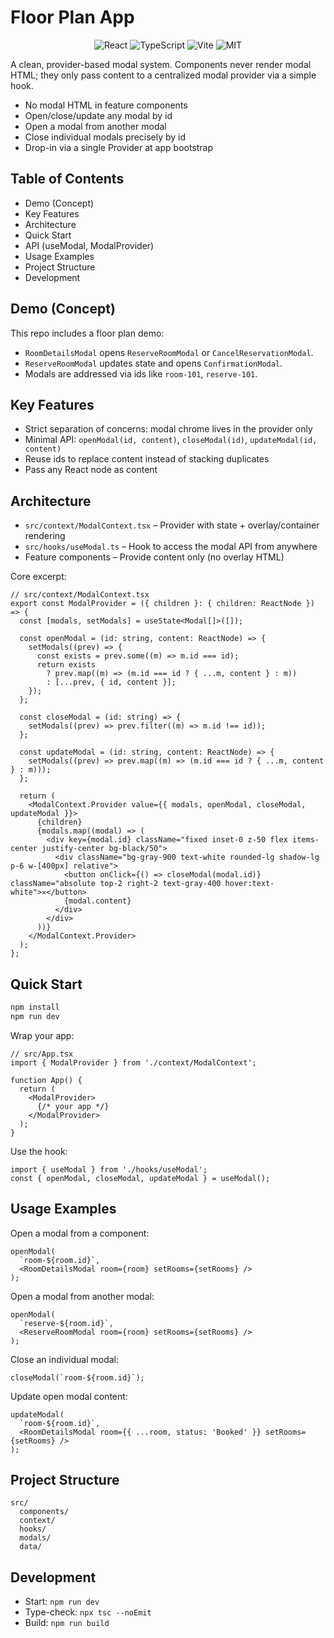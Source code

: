 # Floor Plan App

<p align="center">
  <img src="https://img.shields.io/badge/React-18-61dafb?logo=react&logoColor=white" alt="React" />
  <img src="https://img.shields.io/badge/TypeScript-5-blue?logo=typescript&logoColor=white" alt="TypeScript" />
  <img src="https://img.shields.io/badge/Vite-5-646cff?logo=vite&logoColor=white" alt="Vite" />
  <img src="https://img.shields.io/badge/License-MIT-green" alt="MIT" />
</p>

A clean, provider-based modal system. Components never render modal HTML; they only pass content to a centralized modal provider via a simple hook.

- No modal HTML in feature components
- Open/close/update any modal by id
- Open a modal from another modal
- Close individual modals precisely by id
- Drop-in via a single Provider at app bootstrap

## Table of Contents

- Demo (Concept)
- Key Features
- Architecture
- Quick Start
- API (useModal, ModalProvider)
- Usage Examples
- Project Structure
- Development

## Demo (Concept)

This repo includes a floor plan demo:

- `RoomDetailsModal` opens `ReserveRoomModal` or `CancelReservationModal`.
- `ReserveRoomModal` updates state and opens `ConfirmationModal`.
- Modals are addressed via ids like `room-101`, `reserve-101`.

## Key Features

- Strict separation of concerns: modal chrome lives in the provider only
- Minimal API: `openModal(id, content)`, `closeModal(id)`, `updateModal(id, content)`
- Reuse ids to replace content instead of stacking duplicates
- Pass any React node as content

## Architecture

- `src/context/ModalContext.tsx` – Provider with state + overlay/container rendering
- `src/hooks/useModal.ts` – Hook to access the modal API from anywhere
- Feature components – Provide content only (no overlay HTML)

Core excerpt:

```tsx
// src/context/ModalContext.tsx
export const ModalProvider = ({ children }: { children: ReactNode }) => {
  const [modals, setModals] = useState<Modal[]>([]);

  const openModal = (id: string, content: ReactNode) => {
    setModals((prev) => {
      const exists = prev.some((m) => m.id === id);
      return exists
        ? prev.map((m) => (m.id === id ? { ...m, content } : m))
        : [...prev, { id, content }];
    });
  };

  const closeModal = (id: string) => {
    setModals((prev) => prev.filter((m) => m.id !== id));
  };

  const updateModal = (id: string, content: ReactNode) => {
    setModals((prev) => prev.map((m) => (m.id === id ? { ...m, content } : m)));
  };

  return (
    <ModalContext.Provider value={{ modals, openModal, closeModal, updateModal }}>
      {children}
      {modals.map((modal) => (
        <div key={modal.id} className="fixed inset-0 z-50 flex items-center justify-center bg-black/50">
          <div className="bg-gray-900 text-white rounded-lg shadow-lg p-6 w-[400px] relative">
            <button onClick={() => closeModal(modal.id)} className="absolute top-2 right-2 text-gray-400 hover:text-white">✕</button>
            {modal.content}
          </div>
        </div>
      ))}
    </ModalContext.Provider>
  );
};
```

## Quick Start

```bash
npm install
npm run dev
```

Wrap your app:

```tsx
// src/App.tsx
import { ModalProvider } from './context/ModalContext';

function App() {
  return (
    <ModalProvider>
      {/* your app */}
    </ModalProvider>
  );
}
```

Use the hook:

```tsx
import { useModal } from './hooks/useModal';
const { openModal, closeModal, updateModal } = useModal();
```

## Usage Examples

Open a modal from a component:

```tsx
openModal(
  `room-${room.id}`,
  <RoomDetailsModal room={room} setRooms={setRooms} />
);
```

Open a modal from another modal:

```tsx
openModal(
  `reserve-${room.id}`,
  <ReserveRoomModal room={room} setRooms={setRooms} />
);
```

Close an individual modal:

```tsx
closeModal(`room-${room.id}`);
```

Update open modal content:

```tsx
updateModal(
  `room-${room.id}`,
  <RoomDetailsModal room={{ ...room, status: 'Booked' }} setRooms={setRooms} />
);
```

## Project Structure

```
src/
  components/
  context/
  hooks/
  modals/
  data/
```

## Development

- Start: `npm run dev`
- Type-check: `npx tsc --noEmit`
- Build: `npm run build`
